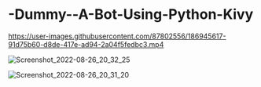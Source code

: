 # -Dummy--A-Bot-Using-Python-Kivy


https://user-images.githubusercontent.com/87802556/186945617-91d75b60-d8de-417e-ad94-2a04f5fedbc3.mp4


![Screenshot_2022-08-26_20_32_25](https://user-images.githubusercontent.com/87802556/186944912-89afb384-aa51-4775-a794-86ccf105044c.jpg)


![Screenshot_2022-08-26_20_31_20](https://user-images.githubusercontent.com/87802556/186945056-b91ad017-4821-4f3e-91cb-0b7baa8acebf.jpg)
